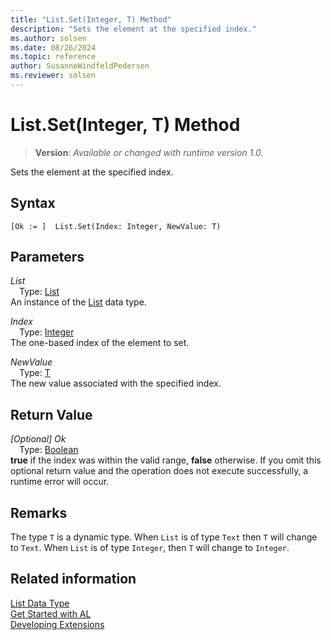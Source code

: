 ```yaml
---
title: "List.Set(Integer, T) Method"
description: "Sets the element at the specified index."
ms.author: solsen
ms.date: 08/26/2024
ms.topic: reference
author: SusanneWindfeldPedersen
ms.reviewer: solsen
---
```

[//]: # (START>DO_NOT_EDIT)
[//]: # (IMPORTANT:Do not edit any of the content between here and the END>DO_NOT_EDIT.)
[//]: # (Any modifications should be made in the .xml files in the ModernDev repo.)
# List.Set(Integer, T) Method
> **Version**: _Available or changed with runtime version 1.0._

Sets the element at the specified index.


## Syntax
```AL
[Ok := ]  List.Set(Index: Integer, NewValue: T)
```
## Parameters
*List*  
&emsp;Type: [List](list-data-type.md)  
An instance of the [List](list-data-type.md) data type.  

*Index*  
&emsp;Type: [Integer](../integer/integer-data-type.md)  
The one-based index of the element to set.  

*NewValue*  
&emsp;Type: [T](list-data-type.md)  
The new value associated with the specified index.  


## Return Value
*[Optional] Ok*  
&emsp;Type: [Boolean](../boolean/boolean-data-type.md)  
**true** if the index was within the valid range, **false** otherwise. If you omit this optional return value and the operation does not execute successfully, a runtime error will occur.  


[//]: # (IMPORTANT: END>DO_NOT_EDIT)

## Remarks

The type `T` is a dynamic type. When `List` is of type `Text` then `T` will change to `Text`. When `List` is of type `Integer`, then `T` will change to `Integer`.

## Related information
[List Data Type](list-data-type.md)  
[Get Started with AL](../../devenv-get-started.md)  
[Developing Extensions](../../devenv-dev-overview.md)